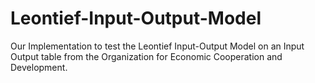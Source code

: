 # Leontief-Input-Output-Model
Our Implementation to test the Leontief Input-Output Model on an Input Output table from the Organization for Economic Cooperation and Development.
